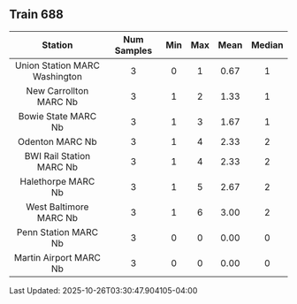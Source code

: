 ## Train 688

| Station | Num Samples | Min | Max | Mean | Median |
| :-----: | :---------: | :-: | :-: | :--: | :----: |
| Union Station MARC Washington | 3 | 0 | 1 | 0.67 | 1 |
| New Carrollton MARC Nb | 3 | 1 | 2 | 1.33 | 1 |
| Bowie State MARC Nb | 3 | 1 | 3 | 1.67 | 1 |
| Odenton MARC Nb | 3 | 1 | 4 | 2.33 | 2 |
| BWI Rail Station MARC Nb | 3 | 1 | 4 | 2.33 | 2 |
| Halethorpe MARC Nb | 3 | 1 | 5 | 2.67 | 2 |
| West Baltimore MARC Nb | 3 | 1 | 6 | 3.00 | 2 |
| Penn Station MARC Nb | 3 | 0 | 0 | 0.00 | 0 |
| Martin Airport MARC Nb | 3 | 0 | 0 | 0.00 | 0 |


Last Updated: 2025-10-26T03:30:47.904105-04:00